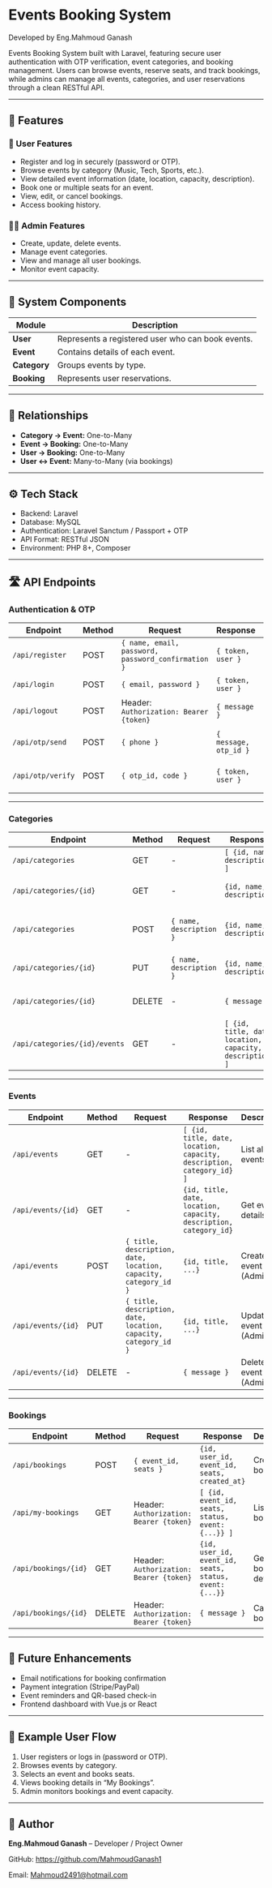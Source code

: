 # Events Booking System

Developed by Eng.Mahmoud Ganash

Events Booking System built with Laravel, featuring secure user authentication with OTP verification, event categories, and booking management. Users can browse events, reserve seats, and track bookings, while admins can manage all events, categories, and user reservations through a clean RESTful API.

---

## 🚀 Features

### 👤 User Features
- Register and log in securely (password or OTP).  
- Browse events by category (Music, Tech, Sports, etc.).  
- View detailed event information (date, location, capacity, description).  
- Book one or multiple seats for an event.  
- View, edit, or cancel bookings.  
- Access booking history.

### 🧑‍💼 Admin Features
- Create, update, delete events.  
- Manage event categories.  
- View and manage all user bookings.  
- Monitor event capacity.

---

## 🧱 System Components

| Module | Description |
|---------|-------------|
| **User** | Represents a registered user who can book events. |
| **Event** | Contains details of each event. |
| **Category** | Groups events by type. |
| **Booking** | Represents user reservations. |

---

## 🔗 Relationships

- **Category → Event:** One-to-Many  
- **Event → Booking:** One-to-Many  
- **User → Booking:** One-to-Many  
- **User ↔ Event:** Many-to-Many (via bookings)

---

## ⚙️ Tech Stack

- Backend: Laravel  
- Database: MySQL  
- Authentication: Laravel Sanctum / Passport + OTP  
- API Format: RESTful JSON  
- Environment: PHP 8+, Composer

---

## 🛣️ API Endpoints

### **Authentication & OTP**
| Endpoint | Method | Request | Response | Description |
|----------|--------|---------|---------|-------------|
| `/api/register` | POST | `{ name, email, password, password_confirmation }` | `{ token, user }` | Register a new user |
| `/api/login` | POST | `{ email, password }` | `{ token, user }` | Login with email/password |
| `/api/logout` | POST | Header: `Authorization: Bearer {token}` | `{ message }` | Logout user |
| `/api/otp/send` | POST | `{ phone }` | `{ message, otp_id }` | Send OTP to user for verification/login |
| `/api/otp/verify` | POST | `{ otp_id, code }` | `{ token, user }` | Verify OTP and login/register user |

---

### **Categories**
| Endpoint | Method | Request | Response | Description |
|----------|--------|---------|---------|-------------|
| `/api/categories` | GET | - | `[ {id, name, description} ]` | List all categories |
| `/api/categories/{id}` | GET | - | `{id, name, description}` | Get category details |
| `/api/categories` | POST | `{ name, description }` | `{id, name, description}` | Create a new category (Admin) |
| `/api/categories/{id}` | PUT | `{ name, description }` | `{id, name, description}` | Update category (Admin) |
| `/api/categories/{id}` | DELETE | - | `{ message }` | Delete category (Admin) |
| `/api/categories/{id}/events` | GET | - | `[ {id, title, date, location, capacity, description} ]` | List events by category |

---

### **Events**
| Endpoint | Method | Request | Response | Description |
|----------|--------|---------|---------|-------------|
| `/api/events` | GET | - | `[ {id, title, date, location, capacity, description, category_id} ]` | List all events |
| `/api/events/{id}` | GET | - | `{id, title, date, location, capacity, description, category_id}` | Get event details |
| `/api/events` | POST | `{ title, description, date, location, capacity, category_id }` | `{id, title, ...}` | Create event (Admin) |
| `/api/events/{id}` | PUT | `{ title, description, date, location, capacity, category_id }` | `{id, title, ...}` | Update event (Admin) |
| `/api/events/{id}` | DELETE | - | `{ message }` | Delete event (Admin) |

---

### **Bookings**
| Endpoint | Method | Request | Response | Description |
|----------|--------|---------|---------|-------------|
| `/api/bookings` | POST | `{ event_id, seats }` | `{id, user_id, event_id, seats, created_at}` | Create a booking |
| `/api/my-bookings` | GET | Header: `Authorization: Bearer {token}` | `[ {id, event_id, seats, status, event: {...}} ]` | List user bookings |
| `/api/bookings/{id}` | GET | Header: `Authorization: Bearer {token}` | `{id, user_id, event_id, seats, status, event: {...}}` | Get booking details |
| `/api/bookings/{id}` | DELETE | Header: `Authorization: Bearer {token}` | `{ message }` | Cancel booking |

---

## 🧩 Future Enhancements

- Email notifications for booking confirmation  
- Payment integration (Stripe/PayPal)  
- Event reminders and QR-based check-in  
- Frontend dashboard with Vue.js or React  

---

## 📸 Example User Flow

1. User registers or logs in (password or OTP).  
2. Browses events by category.  
3. Selects an event and books seats.  
4. Views booking details in “My Bookings”.  
5. Admin monitors bookings and event capacity.



---

## 👤 Author

**Eng.Mahmoud Ganash** – Developer / Project Owner

GitHub: https://github.com/MahmoudGanash1

Email:  Mahmoud2491@hotmail.com

